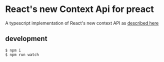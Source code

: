 # React's new Context Api for preact

A typescript implementation of React's new context API as
[described here][preact pr]

## development

```
$ npm i
$ npm run watch
```

[preact pr]: https://github.com/developit/preact/pull/963